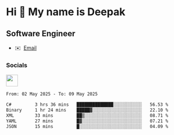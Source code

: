 Hi 👋 My name is Deepak
=======================

Software Engineer
-----------------
* ✉️  [Email](mailto:kumar.neu19@gmail.com)


### Socials

<p align="left"><a href="https://www.linkedin.com/in/deepak94kumar" target="_blank" rel="noreferrer"><img src="https://raw.githubusercontent.com/danielcranney/readme-generator/main/public/icons/socials/linkedin.svg" width="32" height="32" /></a></p>

<!--START_SECTION:waka-->

```txt
From: 02 May 2025 - To: 09 May 2025

C#         3 hrs 36 mins   ██████████████░░░░░░░░░░░   56.53 %
Binary     1 hr 24 mins    █████▓░░░░░░░░░░░░░░░░░░░   22.10 %
XML        33 mins         ██▒░░░░░░░░░░░░░░░░░░░░░░   08.71 %
YAML       27 mins         █▓░░░░░░░░░░░░░░░░░░░░░░░   07.21 %
JSON       15 mins         █░░░░░░░░░░░░░░░░░░░░░░░░   04.09 %
```

<!--END_SECTION:waka-->
